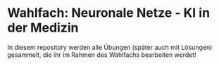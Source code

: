 # Wahlfach: Neuronale Netze - KI in der Medizin

In diesem repository werden alle Übungen (später auch mit Lösungen) gesammelt, die ihr im Rahmen des Wahlfachs bearbeiten werdet!
